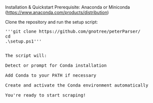 Installation & Quickstart
Prerequisite: Anaconda or Miniconda (https://www.anaconda.com/products/distribution)

Clone the repository and run the setup script:

<pre>'''git clone https://github.com/gnotree/peterParser/
cd <repository_folder>
.\setup.ps1'''
<pre>

The script will:

Detect or prompt for Conda installation

Add Conda to your PATH if necessary

Create and activate the Conda environment automatically

You're ready to start scraping!
